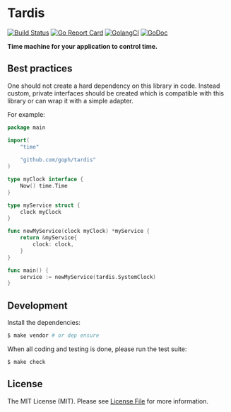 # Tardis

[![Build Status](https://img.shields.io/travis/com/goph/tardis.svg?style=flat-square)](https://travis-ci.com/goph/tardis)
[![Go Report Card](https://goreportcard.com/badge/github.com/goph/tardis?style=flat-square)](https://goreportcard.com/report/github.com/goph/tardis)
[![GolangCI](https://golangci.com/badges/github.com/goph/tardis.svg)](https://golangci.com/r/github.com/goph/tardis)
[![GoDoc](http://img.shields.io/badge/godoc-reference-5272B4.svg?style=flat-square)](https://godoc.org/github.com/goph/tardis)

**Time machine for your application to control time.**

## Best practices

One should not create a hard dependency on this library in code. Instead custom, private interfaces
should be created which is compatible with this library or can wrap it with a simple adapter.

For example:

```go
package main

import(
	"time"
	
	"github.com/goph/tardis"
)

type myClock interface {
	Now() time.Time
}

type myService struct {
	clock myClock
}

func newMyService(clock myClock) *myService {
	return &myService{
		clock: clock,
	}
}

func main() {
	service := newMyService(tardis.SystemClock)
}
```


## Development

Install the dependencies:

```bash
$ make vendor # or dep ensure
```

When all coding and testing is done, please run the test suite:

```bash
$ make check
```


## License

The MIT License (MIT). Please see [License File](LICENSE) for more information.
